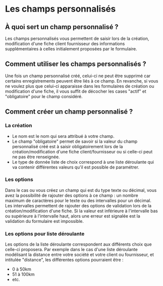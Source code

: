 # Les champs personnalisés 

## À quoi sert un champ personnalisé ? 

Les champs personnalisés vous permettent de saisir lors de la création, modification d'une fiche client fournisseur des informations supplémentaires à celles initialement proposées par le formulaire.

## Comment utiliser les champs personnalisés ? 

Une fois un champ personnalisé créé, celui-ci ne peut être supprimé car certains enregistrements peuvent être liés à ce champ.
En revanche, si vous ne voulez plus que celui-ci apparaisse dans les formulaires de création ou modification d'une fiche, il vous suffit de décocher les cases "actif" et "obligatoire" pour le champ considéré.

## Comment créer un champ personnalisé ? 

### La création 

* Le nom est le nom qui sera attribué à votre champ.
* Le champ "obligatoire" permet de savoir si la valeur du champ personnalisé créé est à saisir obligatoirement lors de la création/modification d'une fiche client/fournisseur ou si celle-ci peut ne pas être renseignée.
* Le type de donnée liste de choix correspond à une liste déroulante qui va contenir différentes valeurs qu'il est possible de paramétrer.

### Les options 

Dans le cas ou vous créez un champ qui est du type texte ou décimal, vous avez la possibilité de rajouter des options à ce champ : un nombre maximum de caractères pour le texte ou des intervalles pour un décimal. Les intervalles permettent de rajouter des options de validation lors de la création/modification d'une fiche. Si la valeur est inférieure à l'intervalle bas ou supérieure à l'intervalle haut, alors une erreur est signalée est la validation du formulaire est impossible.

### Les options pour liste déroulante 

Les options de la liste déroulante correspondent aux différents choix que celle-ci proposera. Par exemple dans le cas d'une liste déroulante modélisant la distance entre votre société et votre client ou fournisseur, et intitulée "distance", les différentes options pourraient être :

* 0 à 50km
* 51 à 100km
* etc.

